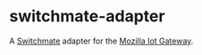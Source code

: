 # switchmate-adapter

A [Switchmate](https://www.mysimplysmarthome.com/products/switchmate-switches/) adapter for the [Mozilla Iot Gateway](https://iot.mozilla.org/gateway/).
